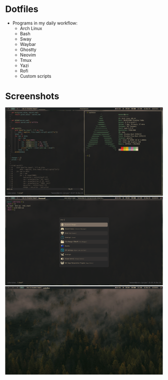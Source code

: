 # Dotfiles

- Programs in my daily workflow:
  - Arch Linux
  - Bash
  - Sway
  - Waybar
  - Ghostty
  - Neovim
  - Tmux
  - Yazi
  - Rofi
  - Custom scripts

# Screenshots

![](./swappy-20241226-222747.png)
![](./swappy-20241226-222813.png)
![](./swappy-20241226-222852.png)
